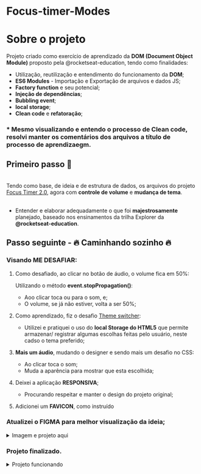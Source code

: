 # Focus-timer-Modes

 # Sobre o projeto

Projeto criado como exercício de aprendizado da <strong>DOM (Document Object Module)</strong> proposto pela @rocketseat-education, tendo como finalidades:  

  <ul>
    <li>Utilização, reutilização e entendimento do funcionamento da <strong>DOM</strong>;</li>   
    <li><strong>ES6 Modules</strong> - Importação e Exportação de arquivos e dados JS;</li>
    <li><strong>Factory function</strong> e seu potencial;</li>
    <li><strong>Injeção de dependências</strong>;</li>
    <li><strong>Bubbling event</strong>;</li>
    <li><strong>local storage</strong>;</li>
    <li><strong>Clean code</strong> e <strong>refatoração</strong>;</li>
  </ul>

### * Mesmo visualizando e entendo o processo de Clean code, resolvi manter os comentários dos arquivos a título de <strong>processo de aprendizaegm</strong>.

## Primeiro passo 🚀

<br/>
Tendo como base, de ideia e de estrutura de dados, os arquivos do projeto <a href="https://vmpilustra.github.io/Focus-Timer-2.0/" target="_blank">Focus Timer 2.0</a>, agora com <strong>controle de volume</strong> e <strong>mudança de tema</strong>.
<br/>
<br/>

  - Entender e elaborar adequadamente o que foi <strong>majestrosamente</strong> planejado, baseado nos ensinamentos da trilha Explorer da <strong>@rocketseat-education</strong>.


## Passo seguinte - 🔥 Caminhando sozinho 🔥

### Visando <strong>ME DESAFIAR</strong>:

  1. Como desafiado, ao clicar no botão de áudio, o volume fica em 50%:
  
      Utilizando o método <strong>event.stopPropagation()</strong>:
  
      - Aoo clicar toca ou para o som, e;
      - O volume, se já não estiver, volta a ser 50%;
      
  2. Como aprendizado, fiz o desafio <a href="https://vmpilustra.github.io/Theme-switcher/" target="_blank">Theme switcher</a>:
  
      - Utilizei e pratiquei o uso do <strong>local Storage do HTML5</strong> que permite armazenar/ registrar algumas escolhas feitas pelo usuário, neste cadso o tema preferido; 
    
  3. <strong>Mais um áudio</strong>, mudando o designer e sendo mais um desafio no CSS:
  
      - Ao clicar toca o som;
      - Muda a aparência para mostrar que esta escolhida;

  4. Deixei a aplicação <strong>RESPONSIVA</strong>;
     
      - Procurando respeitar e manter o design do projeto original;
      
  5. Adicionei um <strong>FAVICON</strong>, como instruído

 ### Atualizei o <strong>FIGMA</strong> para melhor visualização da ideia;
 <details>

   <summary>Imagem e projeto aqui</summary>
   <br/>
   <a href="https://www.figma.com/file/atYjvhgVJHOP0cyxICxjYz/Stage-05---Dark-Mode-FocusTimer?node-id=0%3A1" target="_blank"><img src="https://github.com/VMPILUSTRA/Focus-timer-Modes/blob/main/FIGMA-Final.png" width=450px/></a>

 </details>

 ### Projeto finalizado.
 <details>

   <summary>Projeto funcionando</summary>
   <br/>
   <a href="https://macedovin.github.io/Focus-timer-Modes/" target="_blank">Fique focado, com seu tema predileto!</a>

 </details>
 


